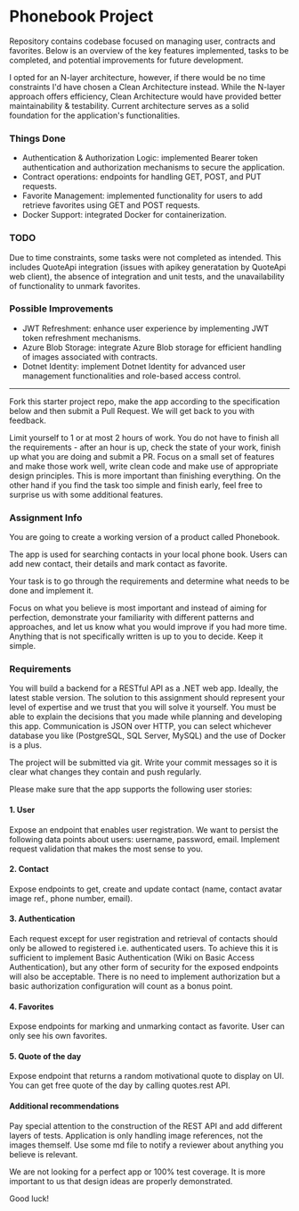 # Phonebook Project

Repository contains codebase focused on managing user, contracts and favorites. 
Below is an overview of the key features implemented, tasks to be completed, and potential improvements for future development.

I opted for an N-layer architecture, however, if there would be no time constraints I'd have chosen a Clean Architecture instead.
While the N-layer approach offers efficiency, Clean Architecture would have provided better maintainability & testability.
Current architecture serves as a solid foundation for the application's functionalities.

### Things Done
- Authentication & Authorization Logic: implemented Bearer token authentication and authorization mechanisms to secure the application.
- Contract operations: endpoints for handling GET, POST, and PUT requests.
- Favorite Management: implemented functionality for users to add retrieve favorites using GET and POST requests.
- Docker Support: integrated Docker for containerization.

### TODO
Due to time constraints, some tasks were not completed as intended. 
This includes QuoteApi integration (issues with apikey generatation by QuoteApi web client), the absence of integration and unit tests, and the unavailability of functionality to unmark favorites.

### Possible Improvements
- JWT Refreshment: enhance user experience by implementing JWT token refreshment mechanisms.
- Azure Blob Storage: integrate Azure Blob storage for efficient handling of images associated with contracts.
- Dotnet Identity: implement Dotnet Identity for advanced user management functionalities and role-based access control.

---

Fork this starter project repo, make the app according to the specification below and then submit a Pull Request. We will get back to you with feedback.

Limit yourself to 1 or at most 2 hours of work. You do not have to finish all the requirements - after an hour is up, check the state of your work, finish up what you are doing and submit a PR. Focus on a small set of features and make those work well, write clean code and make use of appropriate design principles. This is more important than finishing everything. On the other hand if you find the task too simple and finish early, feel free to surprise us with some additional features.

### Assignment Info

You are going to create a working version of a product called Phonebook.

The app is used for searching contacts in your local phone book. Users can add new contact, their details and mark contact as favorite.

Your task is to go through the requirements and determine what needs to be done and implement it.

Focus on what you believe is most important and instead of aiming for perfection, demonstrate your familiarity with different patterns and approaches, and let us know what you would improve if you had more time. Anything that is not specifically written is up to you to decide. Keep it simple.

### Requirements

You will build a backend for a RESTful API as a .NET web app. Ideally, the latest stable version. The solution to this assignment should represent your level of expertise and we trust that you will solve it yourself. You must be able to explain the decisions that you made while planning and developing this app. Communication is JSON over HTTP, you can select whichever database you like (PostgreSQL, SQL Server, MySQL) and the use of Docker is a plus.

The project will be submitted via git. Write your commit messages so it is clear what changes they contain and push regularly.

Please make sure that the app supports the following user stories:

#### 1. User

Expose an endpoint that enables user registration. We want to persist the following data points about users: username, password, email. Implement request validation that makes the most sense to you.

#### 2. Contact

Expose endpoints to get, create and update contact (name, contact avatar image ref., phone number, email).

#### 3. Authentication

Each request except for user registration and retrieval of contacts should only be allowed to registered i.e. authenticated users. To achieve this it is sufficient to implement Basic Authentication (Wiki on Basic Access Authentication), but any other form of security for the exposed endpoints will also be acceptable. There is no need to implement authorization but a basic authorization configuration will count as a bonus point.

#### 4. Favorites

Expose endpoints for marking and unmarking contact as favorite. User can only see his own favorites.

#### 5. Quote of the day

Expose endpoint that returns a random motivational quote to display on UI. You can get free quote of the day by calling quotes.rest API.

#### Additional recommendations

Pay special attention to the construction of the REST API and add different layers of tests. Application is only handling image references, not the images themself. Use some md file to notify a reviewer about anything you believe is relevant.

We are not looking for a perfect app or 100% test coverage. It is more important to us that design ideas are properly demonstrated.

Good luck!

